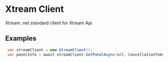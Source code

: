﻿# Xtream Client

Xtream .net standard client for Xtream Api

## Examples

```csharp
 var xtreamClient = new XtreamClient();
 var panelInfo = await xtreamClient.GetPanelAsync(url, CancellationToken.None);
```